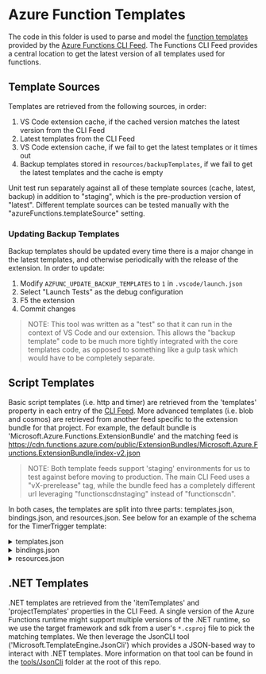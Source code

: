 # Azure Function Templates

The code in this folder is used to parse and model the [function templates](https://github.com/Azure/azure-webjobs-sdk-templates) provided by the [Azure Functions CLI Feed](https://aka.ms/funcCliFeedV4). The Functions CLI Feed provides a central location to get the latest version of all templates used for functions.

## Template Sources

Templates are retrieved from the following sources, in order:
1. VS Code extension cache, if the cached version matches the latest version from the CLI Feed
1. Latest templates from the CLI Feed
1. VS Code extension cache, if we fail to get the latest templates or it times out
1. Backup templates stored in `resources/backupTemplates`, if we fail to get the latest templates and the cache is empty

Unit test run separately against all of these template sources (cache, latest, backup) in addition to "staging", which is the pre-production version of "latest". Different template sources can be tested manually with the "azureFunctions.templateSource" setting.

### Updating Backup Templates

Backup templates should be updated every time there is a major change in the latest templates, and otherwise periodically with the release of the extension. In order to update:
1. Modify `AZFUNC_UPDATE_BACKUP_TEMPLATES` to `1` in `.vscode/launch.json`
1. Select "Launch Tests" as the debug configuration
1. F5 the extension
1. Commit changes

> NOTE: This tool was written as a "test" so that it can run in the context of VS Code and our extension. This allows the "backup template" code to be much more tightly integrated with the core templates code, as opposed to something like a gulp task which would have to be completely separate.

## Script Templates

Basic script templates (i.e. http and timer) are retrieved from the 'templates' property in each entry of the [CLI Feed](https://aka.ms/funcCliFeedV4). More advanced templates (i.e. blob and cosmos) are retrieved from another feed specific to the extension bundle for that project. For example, the default bundle is 'Microsoft.Azure.Functions.ExtensionBundle' and the matching feed is https://cdn.functions.azure.com/public/ExtensionBundles/Microsoft.Azure.Functions.ExtensionBundle/index-v2.json

> NOTE: Both template feeds support 'staging' environments for us to test against before moving to production. The main CLI Feed uses a "vX-prerelease" tag, while the bundle feed has a completely different url leveraging "functionscdnstaging" instead of "functionscdn".

In both cases, the templates are split into three parts: templates.json, bindings.json, and resources.json. See below for an example of the schema for the TimerTrigger template:

<details>
<summary>templates.json</summary>

```json
[
    {
        "id": "TimerTrigger-JavaScript",
        "function": {
            "disabled": false,
            "bindings": [
                {
                    "name": "myTimer",
                    "type": "timerTrigger",
                    "direction": "in",
                    "schedule": "0 */5 * * * *"
                }
            ]
        },
        "metadata": {
            "defaultFunctionName": "TimerTriggerJS",
            "description": "$TimerTriggerNodeJS_description",
            "name": "TimerTrigger",
            "language": "JavaScript",
            "category": [
                "$temp_category_core",
                "$temp_category_dataProcessing"
            ],
            "enabledInTryMode": true,
            "userPrompt": [
                "schedule"
            ]
        },
        "files": {
            "index.js": "module.exports = function (context, myTimer) {\n    var timeStamp = new Date().toISOString();\n    \n    if(myTimer.isPastDue)\n    {\n        context.log('JavaScript is running late!');\n    }\n    context.log('JavaScript timer trigger function ran!', timeStamp);   \n    \n    context.done();\n};",
            "readme.md": "# TimerTrigger - JavaScript\n\nThe `TimerTrigger` makes it incredibly easy to have your functions executed on a schedule. This sample demonstrates a simple use case of calling your function every 5 minutes.\n\n## How it works\n\nFor a `TimerTrigger` to work, you provide a schedule in the form of a [cron expression](https://en.wikipedia.org/wiki/Cron#CRON_expression)(See the link for full details). A cron expression is a string with 6 separate expressions which represent a given schedule via patterns. The pattern we use to represent every 5 minutes is `0 */5 * * * *`. This, in plain text, means: \"When seconds is equal to 0, minutes is divisible by 5, for any hour, day of the month, month, day of the week, or year\".\n\n## Learn more\n\n<TODO> Documentation",
            "sample.dat": ""
        },
        "runtime": "default"
    }
]
```

</details>

<details>
<summary>bindings.json</summary>

```json
{
    "$schema": "<TBD>",
    "contentVersion": "2016-03-04-alpha",
    "variables": {
        "parameterName": "$variables_parameterName"
    },
    "bindings": [
        {
            "type": "timerTrigger",
            "displayName": "$timerTrigger_displayName",
            "direction": "trigger",
            "enabledInTryMode": true,
            "documentation": "## Settings for timer trigger\n\nThe settings provide a schedule expression. For example, the following schedule runs the function every minute:\n\n - `schedule`: Cron tab expression which defines schedule \n - `name`: The variable name used in function code for the TimerTrigger. \n - `type`: must be *timerTrigger*\n - `direction`: must be *in*\n\nThe timer trigger handles multi-instance scale-out automatically: only a single instance of a particular timer function will be running across all instances.\n\n## Format of schedule expression\n\nThe schedule expression is a [CRON expression](http://en.wikipedia.org/wiki/Cron#CRON_expression) that includes 6 fields:  `{second} {minute} {hour} {day} {month} {day of the week}`. \n\nNote that many of the cron expressions you find online omit the {second} field, so if you copy from one of those you'll have to adjust for the extra field. \n\nHere are some other schedule expression examples:\n\nTo trigger once every 5 minutes:\n\n```json\n\"schedule\": \"0 */5 * * * *\"\n```\n\nTo trigger once at the top of every hour:\n\n```json\n\"schedule\": \"0 0 * * * *\",\n```\n\nTo trigger once every two hours:\n\n```json\n\"schedule\": \"0 0 */2 * * *\",\n```\n\nTo trigger once every hour from 9 AM to 5 PM:\n\n```json\n\"schedule\": \"0 0 9-17 * * *\",\n```\n\nTo trigger At 9:30 AM every day:\n\n```json\n\"schedule\": \"0 30 9 * * *\",\n```\n\nTo trigger At 9:30 AM every weekday:\n\n```json\n\"schedule\": \"0 30 9 * * 1-5\",\n```\n\n## Timer trigger C# code example\n\nThis C# code example writes a single log each time the function is triggered.\n\n```csharp\npublic static void Run(TimerInfo myTimer, TraceWriter log)\n{\n    log.Info($\"C# Timer trigger function executed at: {DateTime.Now}\");    \n}\n```\n\n## Timer trigger JavaScript example\n\n```JavaScript\nmodule.exports = function(context, myTimer) {\n    if(myTimer.isPastDue)\n    {\n        context.log('JavaScript is running late!');\n    }\n    context.log(\"Timer last triggered at \" + myTimer.last);\n    context.log(\"Timer triggered at \" + myTimer.next);\n    \n    context.done();\n}\n```",
            "settings": [
                {
                    "name": "name",
                    "value": "string",
                    "defaultValue": "myTimer",
                    "required": true,
                    "label": "$timerTrigger_name_label",
                    "help": "$timerTrigger_name_help",
                    "validators": [
                        {
                            "expression": "^[a-zA-Z][a-zA-Z0-9]{0,127}$",
                            "errorText": "[variables('parameterName')]"
                        }
                    ]
                },
                {
                    "name": "schedule",
                    "value": "string",
                    "defaultValue": "0 * * * * *",
                    "required": true,
                    "label": "$timerTrigger_schedule_label",
                    "help": "$timerTrigger_schedule_help",
                    "validators": [
                        {
                            "expression": "^(\\*|((([1-5]\\d)|\\d)(\\-(([1-5]\\d)|\\d)(\\/\\d+)?)?)(,((([1-5]\\d)|\\d)(\\-(([1-5]\\d)|\\d)(\\/\\d+)?)?))*)(\\/\\d+)? (\\*|((([1-5]\\d)|\\d)(\\-(([1-5]\\d)|\\d)(\\/\\d+)?)?)(,((([1-5]\\d)|\\d)(\\-(([1-5]\\d)|\\d)(\\/\\d+)?)?))*)(\\/\\d+)? (\\*|(((1\\d)|(2[0-3])|\\d)(\\-((1\\d)|(2[0-3])|\\d)(\\/\\d+)?)?)(,(((1\\d)|(2[0-3])|\\d)(\\-((1\\d)|(2[0-3])|\\d)(\\/\\d+)?)?))*)(\\/\\d+)? (\\*|((([1-2]\\d)|(3[0-1])|[1-9])(\\-(([1-2]\\d)|(3[0-1])|[1-9])(\\/\\d+)?)?)(,((([1-2]\\d)|(3[0-1])|[1-9])(\\-(([1-2]\\d)|(3[0-1])|[1-9])(\\/\\d+)?)?))*)(\\/\\d+)? (\\*|(([A-Za-z]+|(1[0-2])|[1-9])(\\-([A-Za-z]+|(1[0-2])|[1-9])(\\/\\d+)?)?)(,(([A-Za-z]+|(1[0-2])|[1-9])(\\-([A-Za-z]+|(1[0-2])|[1-9])(\\/\\d+)?)?))*)(\\/\\d+)? (\\*|(([A-Za-z]+|[0-6])(\\-([A-Za-z]+|[0-6])(\\/\\d+)?)?)(,(([A-Za-z]+|[0-6])(\\-([A-Za-z]+|[0-6])(\\/\\d+)?)?))*)(\\/\\d+)?$",
                            "errorText": "$timerTrigger_schedule_errorText"
                        }
                    ]
                }
            ]
        }
    ]
}
```

</details>

<details>
<summary>resources.json</summary>

```json
{
    "lang": {},
    "en": {
        "temp_category_core": "Core",
        "temp_category_dataProcessing": "Data Processing",
        "timerTrigger_displayName": "Timer",
        "timerTrigger_name_help": "The name used to identify this trigger in your code",
        "timerTrigger_name_label": "Timestamp parameter name",
        "timerTrigger_schedule_help": "Enter a cron expression of the format '{second} {minute} {hour} {day} {month} {day of week}' to specify the schedule. See documentation below for examples.",
        "timerTrigger_schedule_label": "Schedule",
        "TimerTriggerNodeJS_description": "A JavaScript function that will be run on a specified schedule",
        "timerTrigger_schedule_errorText": "Invalid Cron Expression. Please consult the <a target='_blank' href='https://azure.microsoft.com/en-us/documentation/articles/functions-bindings-timer/'>documentation</a> to learn more.",
        "variables_parameterName": "The parameter name must be an alphanumeric string of any number of characters and cannot start with a number."
    }
}
```

</details>

## .NET Templates

.NET templates are retrieved from the 'itemTemplates' and 'projectTemplates' properties in the CLI Feed. A single version of the Azure Functions runtime might support multiple versions of the .NET runtime, so we use the target framework and sdk from a user's `*.csproj` file to pick the matching templates. We then leverage the JsonCLI tool ('Microsoft.TemplateEngine.JsonCli') which provides a JSON-based way to interact with .NET templates. More information on that tool can be found in the [tools/JsonCli](https://github.com/microsoft/vscode-azurefunctions/tree/main/tools/JsonCli) folder at the root of this repo.
